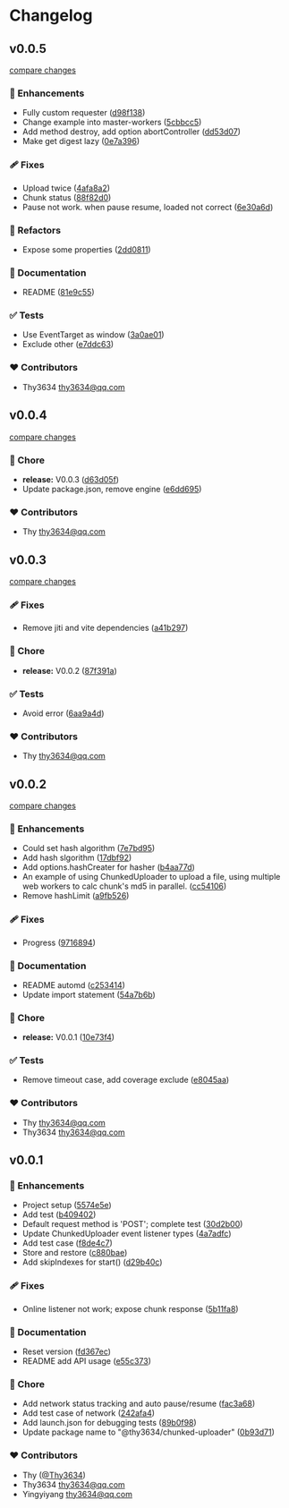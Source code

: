 # Changelog


## v0.0.5

[compare changes](https://github.com/Thy3634/chunked-uploader/compare/v0.0.4...v0.0.5)

### 🚀 Enhancements

- Fully custom requester ([d98f138](https://github.com/Thy3634/chunked-uploader/commit/d98f138))
- Change example into master-workers ([5cbbcc5](https://github.com/Thy3634/chunked-uploader/commit/5cbbcc5))
- Add method destroy, add option abortController ([dd53d07](https://github.com/Thy3634/chunked-uploader/commit/dd53d07))
- Make get digest lazy ([0e7a396](https://github.com/Thy3634/chunked-uploader/commit/0e7a396))

### 🩹 Fixes

- Upload twice ([4afa8a2](https://github.com/Thy3634/chunked-uploader/commit/4afa8a2))
- Chunk status ([88f82d0](https://github.com/Thy3634/chunked-uploader/commit/88f82d0))
- Pause not work. when pause resume, loaded not correct ([6e30a6d](https://github.com/Thy3634/chunked-uploader/commit/6e30a6d))

### 💅 Refactors

- Expose some properties ([2dd0811](https://github.com/Thy3634/chunked-uploader/commit/2dd0811))

### 📖 Documentation

- README ([81e9c55](https://github.com/Thy3634/chunked-uploader/commit/81e9c55))

### ✅ Tests

- Use EventTarget as window ([3a0ae01](https://github.com/Thy3634/chunked-uploader/commit/3a0ae01))
- Exclude other ([e7ddc63](https://github.com/Thy3634/chunked-uploader/commit/e7ddc63))

### ❤️ Contributors

- Thy3634 <thy3634@qq.com>

## v0.0.4

[compare changes](https://github.com/Thy3634/chunked-uploader/compare/v0.0.3...v0.0.4)

### 🏡 Chore

- **release:** V0.0.3 ([d63d05f](https://github.com/Thy3634/chunked-uploader/commit/d63d05f))
- Update package.json, remove engine ([e6dd695](https://github.com/Thy3634/chunked-uploader/commit/e6dd695))

### ❤️ Contributors

- Thy <thy3634@qq.com>

## v0.0.3

[compare changes](https://github.com/Thy3634/chunked-uploader/compare/v0.0.2...v0.0.3)

### 🩹 Fixes

- Remove jiti and vite dependencies ([a41b297](https://github.com/Thy3634/chunked-uploader/commit/a41b297))

### 🏡 Chore

- **release:** V0.0.2 ([87f391a](https://github.com/Thy3634/chunked-uploader/commit/87f391a))

### ✅ Tests

- Avoid error ([6aa9a4d](https://github.com/Thy3634/chunked-uploader/commit/6aa9a4d))

### ❤️ Contributors

- Thy <thy3634@qq.com>

## v0.0.2

[compare changes](https://github.com/Thy3634/chunked-uploader/compare/v0.0.1...v0.0.2)

### 🚀 Enhancements

- Could set hash algorithm ([7e7bd95](https://github.com/Thy3634/chunked-uploader/commit/7e7bd95))
- Add hash slgorithm ([17dbf92](https://github.com/Thy3634/chunked-uploader/commit/17dbf92))
- Add options.hashCreater for hasher ([b4aa77d](https://github.com/Thy3634/chunked-uploader/commit/b4aa77d))
- An example of using ChunkedUploader to upload a file, using multiple web workers to calc chunk's md5 in parallel. ([cc54106](https://github.com/Thy3634/chunked-uploader/commit/cc54106))
- Remove hashLimit ([a9fb526](https://github.com/Thy3634/chunked-uploader/commit/a9fb526))

### 🩹 Fixes

- Progress ([9716894](https://github.com/Thy3634/chunked-uploader/commit/9716894))

### 📖 Documentation

- README automd ([c253414](https://github.com/Thy3634/chunked-uploader/commit/c253414))
- Update import statement ([54a7b6b](https://github.com/Thy3634/chunked-uploader/commit/54a7b6b))

### 🏡 Chore

- **release:** V0.0.1 ([10e73f4](https://github.com/Thy3634/chunked-uploader/commit/10e73f4))

### ✅ Tests

- Remove timeout case, add coverage exclude ([e8045aa](https://github.com/Thy3634/chunked-uploader/commit/e8045aa))

### ❤️ Contributors

- Thy <thy3634@qq.com>
- Thy3634 <thy3634@qq.com>

## v0.0.1


### 🚀 Enhancements

- Project setup ([5574e5e](https://github.com/Thy3634/chunked-uploader/commit/5574e5e))
- Add test ([b409402](https://github.com/Thy3634/chunked-uploader/commit/b409402))
- Default request method is 'POST'; complete test ([30d2b00](https://github.com/Thy3634/chunked-uploader/commit/30d2b00))
- Update ChunkedUploader event listener types ([4a7adfc](https://github.com/Thy3634/chunked-uploader/commit/4a7adfc))
- Add test case ([f8de4c7](https://github.com/Thy3634/chunked-uploader/commit/f8de4c7))
- Store and restore ([c880bae](https://github.com/Thy3634/chunked-uploader/commit/c880bae))
- Add skipIndexes for start() ([d29b40c](https://github.com/Thy3634/chunked-uploader/commit/d29b40c))

### 🩹 Fixes

- Online listener not work; expose chunk response ([5b11fa8](https://github.com/Thy3634/chunked-uploader/commit/5b11fa8))

### 📖 Documentation

- Reset version ([fd367ec](https://github.com/Thy3634/chunked-uploader/commit/fd367ec))
- README add API usage ([e55c373](https://github.com/Thy3634/chunked-uploader/commit/e55c373))

### 🏡 Chore

- Add network status tracking and auto pause/resume ([fac3a68](https://github.com/Thy3634/chunked-uploader/commit/fac3a68))
- Add test case of network ([242afa4](https://github.com/Thy3634/chunked-uploader/commit/242afa4))
- Add launch.json for debugging tests ([89b0f98](https://github.com/Thy3634/chunked-uploader/commit/89b0f98))
- Update package name to "@thy3634/chunked-uploader" ([0b93d71](https://github.com/Thy3634/chunked-uploader/commit/0b93d71))

### ❤️ Contributors

- Thy ([@Thy3634](http://github.com/Thy3634))
- Thy3634 <thy3634@qq.com>
- Yingyiyang <thy3634@qq.com>


